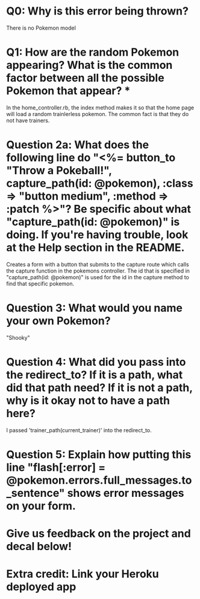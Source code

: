 # Q0: Why is this error being thrown?

There is no Pokemon model

# Q1: How are the random Pokemon appearing? What is the common factor between all the possible Pokemon that appear? *

In the home_controller.rb, the index method makes it so that the home page will load a random trainlerless pokemon. The common fact is that they do not have trainers.

# Question 2a: What does the following line do "<%= button_to "Throw a Pokeball!", capture_path(id: @pokemon), :class => "button medium", :method => :patch %>"? Be specific about what "capture_path(id: @pokemon)" is doing. If you're having trouble, look at the Help section in the README.

Creates a form with a button that submits to the capture route which calls the capture function in the pokemons controller. The id that is specified in "capture_path(id: @pokemon)" is used for the id in the capture method to find that specific pokemon. 

# Question 3: What would you name your own Pokemon?

"Shooky"

# Question 4: What did you pass into the redirect_to? If it is a path, what did that path need? If it is not a path, why is it okay not to have a path here?

I passed 'trainer_path(current_trainer)' into the redirect_to. 

# Question 5: Explain how putting this line "flash[:error] = @pokemon.errors.full_messages.to_sentence" shows error messages on your form.

# Give us feedback on the project and decal below!

# Extra credit: Link your Heroku deployed app
